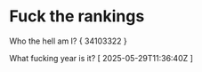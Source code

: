 # Fuck the rankings

Who the hell am I?
{ 34103322 }

What fucking year is it?
[ 2025-05-29T11:36:40Z ]
